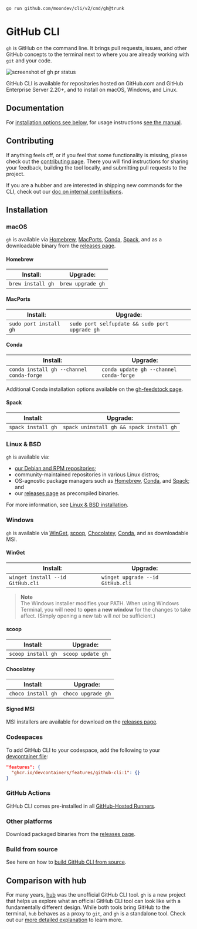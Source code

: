 ```
go run github.com/moondev/cli/v2/cmd/gh@trunk
```

# GitHub CLI

`gh` is GitHub on the command line. It brings pull requests, issues, and other GitHub concepts to the terminal next to where you are already working with `git` and your code.

![screenshot of gh pr status](https://user-images.githubusercontent.com/98482/84171218-327e7a80-aa40-11ea-8cd1-5177fc2d0e72.png)

GitHub CLI is available for repositories hosted on GitHub.com and GitHub Enterprise Server 2.20+, and to install on macOS, Windows, and Linux.

## Documentation

For [installation options see below](#installation), for usage instructions [see the manual][manual].

## Contributing

If anything feels off, or if you feel that some functionality is missing, please check out the [contributing page][contributing]. There you will find instructions for sharing your feedback, building the tool locally, and submitting pull requests to the project.

If you are a hubber and are interested in shipping new commands for the CLI, check out our [doc on internal contributions][intake-doc].

<!-- this anchor is linked to from elsewhere, so avoid renaming it -->
## Installation

### macOS

`gh` is available via [Homebrew][], [MacPorts][], [Conda][], [Spack][], and as a downloadable binary from the [releases page][].

#### Homebrew

| Install:          | Upgrade:          |
| ----------------- | ----------------- |
| `brew install gh` | `brew upgrade gh` |

#### MacPorts

| Install:               | Upgrade:                                       |
| ---------------------- | ---------------------------------------------- |
| `sudo port install gh` | `sudo port selfupdate && sudo port upgrade gh` |

#### Conda

| Install:                                 | Upgrade:                                |
|------------------------------------------|-----------------------------------------|
| `conda install gh --channel conda-forge` | `conda update gh --channel conda-forge` |

Additional Conda installation options available on the [gh-feedstock page](https://github.com/conda-forge/gh-feedstock#installing-gh).

#### Spack

| Install:           | Upgrade:                                 |
| ------------------ | ---------------------------------------- |
| `spack install gh` | `spack uninstall gh && spack install gh` |

### Linux & BSD

`gh` is available via:
- [our Debian and RPM repositories](./docs/install_linux.md);
- community-maintained repositories in various Linux distros;
- OS-agnostic package managers such as [Homebrew](#homebrew), [Conda](#conda), and [Spack](#spack); and
- our [releases page][] as precompiled binaries.

For more information, see [Linux & BSD installation](./docs/install_linux.md).

### Windows

`gh` is available via [WinGet][], [scoop][], [Chocolatey][], [Conda](#conda), and as downloadable MSI.

#### WinGet

| Install:            | Upgrade:            |
| ------------------- | --------------------|
| `winget install --id GitHub.cli` | `winget upgrade --id GitHub.cli` |

> **Note**  
> The Windows installer modifies your PATH. When using Windows Terminal, you will need to **open a new window** for the changes to take affect. (Simply opening a new tab will _not_ be sufficient.)

#### scoop

| Install:           | Upgrade:           |
| ------------------ | ------------------ |
| `scoop install gh` | `scoop update gh`  |

#### Chocolatey

| Install:           | Upgrade:           |
| ------------------ | ------------------ |
| `choco install gh` | `choco upgrade gh` |

#### Signed MSI

MSI installers are available for download on the [releases page][].

### Codespaces

To add GitHub CLI to your codespace, add the following to your [devcontainer file](https://docs.github.com/en/codespaces/setting-up-your-project-for-codespaces/adding-features-to-a-devcontainer-file):

```json
"features": {
  "ghcr.io/devcontainers/features/github-cli:1": {}
}
```

### GitHub Actions

GitHub CLI comes pre-installed in all [GitHub-Hosted Runners](https://docs.github.com/en/actions/using-github-hosted-runners/about-github-hosted-runners).

### Other platforms

Download packaged binaries from the [releases page][].

### Build from source

See here on how to [build GitHub CLI from source][build from source].

## Comparison with hub

For many years, [hub][] was the unofficial GitHub CLI tool. `gh` is a new project that helps us explore
what an official GitHub CLI tool can look like with a fundamentally different design. While both
tools bring GitHub to the terminal, `hub` behaves as a proxy to `git`, and `gh` is a standalone
tool. Check out our [more detailed explanation][gh-vs-hub] to learn more.

[manual]: https://cli.github.com/manual/
[Homebrew]: https://brew.sh
[MacPorts]: https://www.macports.org
[winget]: https://github.com/microsoft/winget-cli
[scoop]: https://scoop.sh
[Chocolatey]: https://chocolatey.org
[Conda]: https://docs.conda.io/en/latest/
[Spack]: https://spack.io
[releases page]: https://github.com/moondev/cli/releases/latest
[hub]: https://github.com/github/hub
[contributing]: ./.github/CONTRIBUTING.md
[gh-vs-hub]: ./docs/gh-vs-hub.md
[build from source]: ./docs/source.md
[intake-doc]: ./docs/working-with-us.md
